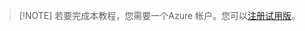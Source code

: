 ﻿> [!NOTE] 若要完成本教程，您需要一个Azure 帐户。您可以<a href="https://www.azure.cn/pricing/1rmb-trial/" target="_blank">注册试用版</a>。
<!--HONumber=41-->
